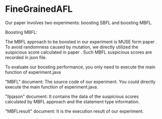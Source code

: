# FineGrainedAFL
<Statement Types and Error Rates: How Are They Related and How Could They Boost Fault Localization>


Our paper involves two experiments: boosting SBFL and boosting MBFL.
  
Boosting MBFL:

The MBFL approach to be boosted in our experiment is MUSE form paper .
To avoid randomness caused by mutation, we directly utilized the suspicious score calculated in paper . Such MBFL suspicious scores are recorded in json file.

To evaluate our boosting performance, you only need to execute the main function of experiment.java

"MBFL" document: The source code of our experiment. You could directly execute the main function of experiment.java.

"llpjason" document: It contains the data of the suspicious scores calculated by MBFL approach and the statement type information.

"MBFLresult" document: It is the execution result of our experiment.
